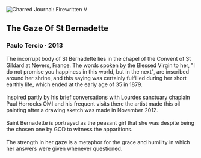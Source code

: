 <div class="artwork-of-the-day">
  <div class="container">
    <div class="img-wrapper">
      <img
        src="https://uploads8.wikiart.org/images/paulo-tercio/the-gaze-of-st-bernadette-2013(1).jpg!Large.jpg"
        alt="Charred Journal: Firewritten V" />
    </div>
    <div class="artwork-detail">
      <div class="artwork-origin"> 
        <h2 class="artwork-name">The Gaze Of St Bernadette</h2>
        <h3 class="artist">
          Paulo Tercio
                    ·  2013
        </h3>
      </div>
      <p class="description">
        <span class="artwork-description-text ng-binding" ng-bind-html="viewModel.ArtworkOfTheDay.Description | unsafe">The incorrupt body of St Bernadette lies in the chapel of the Convent of St Gildard at Nevers, France. The words spoken by the Blessed Virgin to her, "I do not promise you happiness in this world, but in the next", are inscribed around her shrine, and this saying was certainly fulfilled during her short earthly life, which ended at the early age of 35 in 1879. 
<br>
<br>Inspired partly by his brief conversations with Lourdes sanctuary chaplain Paul Horrocks OMI and his frequent visits there the artist made this oil painting after a drawing sketch was made in November 2012.
<br>
<br>Saint Bernadette is portrayed as the peasant girl that she was despite being the chosen one by GOD to witness the apparitions. 
<br>
<br>The strength in her gaze is a metaphor for the grace and humility in which her  answers were given whenever questioned.</span>
                        <div class="text-shadow-container" ng-show="showShadow" style=""></div>
      </p>
    </div>
  </div>

</div>
